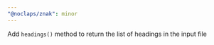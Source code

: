 ```yaml
---
"@noclaps/znak": minor
---
```


Add `headings()` method to return the list of headings in the input file
